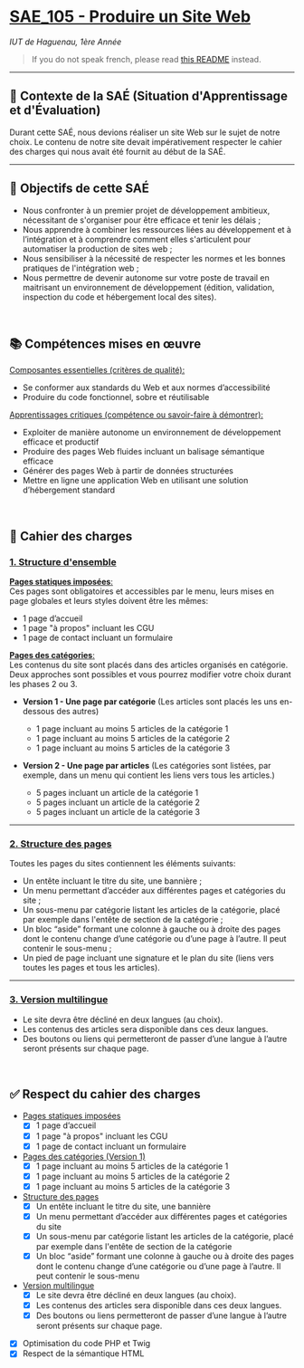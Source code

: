 # <ins>SAE_105 - Produire un Site Web</ins>
*IUT de Haguenau, 1ère Année*
> If you do not speak french, please read [this README](./README.eng.md) instead.

<hr>

## 👷 Contexte de la SAÉ (Situation d'Apprentissage et d'Évaluation)
Durant cette SAÉ, nous devions réaliser un site Web sur le sujet de notre choix. 
Le contenu de notre site devait impérativement respecter le cahier des charges qui nous avait été fournit au début de la SAÉ.
<hr>

## 🎯 Objectifs de cette SAÉ
- Nous confronter à un premier projet de développement ambitieux, nécessitant de s'organiser pour être efficace et tenir les délais ;
- Nous apprendre à combiner les ressources liées au développement et à l’intégration et à comprendre comment elles s'articulent pour automatiser la production de sites web ;
- Nous sensibiliser à la nécessité de respecter les normes et les bonnes pratiques de l'intégration web ;
- Nous permettre de devenir autonome sur votre poste de travail en maitrisant un environnement de développement (édition, validation, inspection du code et hébergement local des sites).
<br>

## 📚 Compétences mises en œuvre
<ins>Composantes essentielles (critères de qualité):</ins>
- Se conformer aux standards du Web et aux normes d’accessibilité
- Produire du code fonctionnel, sobre et réutilisable

<ins>Apprentissages critiques (compétence ou savoir-faire à démontrer):</ins>
- Exploiter de manière autonome un environnement de développement efficace et productif
- Produire des pages Web fluides incluant un balisage sémantique efficace
- Générer des pages Web à partir de données structurées
- Mettre en ligne une application Web en utilisant une solution d’hébergement standard
<br>

## 📝 Cahier des charges
### <ins>1. Structure d'ensemble</ins>

<ins>**Pages statiques imposées**:</ins><br>
Ces pages sont obligatoires et accessibles par le menu, leurs mises en page globales et leurs styles doivent être les mêmes:
- 1 page d’accueil
- 1 page "à propos" incluant les CGU
- 1 page de contact incluant un formulaire

<ins>**Pages des catégories**:</ins><br>
Les contenus du site sont placés dans des articles organisés en catégorie.<br>
Deux approches sont possibles et vous pourrez modifier votre choix durant les phases 2 ou 3.

- **Version 1 - Une page par catégorie** (Les articles sont placés les uns en-dessous des autres)
  - 1 page incluant au moins 5 articles de la catégorie 1
  - 1 page incluant au moins 5 articles de la catégorie 2
  - 1 page incluant au moins 5 articles de la catégorie 3
  
  
- **Version 2 - Une page par articles** (Les catégories sont listées, par exemple, dans un menu qui contient les liens vers tous les articles.)
  - 5 pages incluant un article de la catégorie 1
  - 5 pages incluant un article de la catégorie 2
  - 5 pages incluant un article de la catégorie 3

<hr>

### <ins>2. Structure des pages</ins>
Toutes les pages du sites contiennent les éléments suivants:

- Un entête incluant le titre du site, une bannière ;
- Un menu permettant d’accéder aux différentes pages et catégories du site ;
- Un sous-menu par catégorie listant les articles de la catégorie, placé par exemple dans l'entête de section de la catégorie ;
- Un bloc “aside” formant une colonne à gauche ou à droite des pages dont le contenu change d’une catégorie ou d’une page à l’autre. Il peut contenir le sous-menu ;
- Un pied de page incluant une signature et le plan du site (liens vers toutes les pages et tous les articles).

<hr>

### <ins>3. Version multilingue</ins>
- Le site devra être décliné en deux langues (au choix).
- Les contenus des articles sera disponible dans ces deux langues.
- Des boutons ou liens qui permetteront de passer d’une langue à l’autre seront présents sur chaque page.

<br>

## ✅ Respect du cahier des charges
- <ins>Pages statiques imposées</ins>
  - [x] 1 page d’accueil
  - [x] 1 page "à propos" incluant les CGU
  - [x] 1 page de contact incluant un formulaire
  
- <ins>Pages des catégories (Version 1)</ins>
  - [x] 1 page incluant au moins 5 articles de la catégorie 1
  - [x] 1 page incluant au moins 5 articles de la catégorie 2
  - [x] 1 page incluant au moins 5 articles de la catégorie 3
  
- <ins>Structure des pages</ins>
  - [x] Un entête incluant le titre du site, une bannière
  - [x] Un menu permettant d’accéder aux différentes pages et catégories du site
  - [x] Un sous-menu par catégorie listant les articles de la catégorie, placé par exemple dans l'entête de section de la catégorie
  - [x] Un bloc “aside” formant une colonne à gauche ou à droite des pages dont le contenu change d’une catégorie ou d’une page à l’autre. Il peut contenir le sous-menu
  
- <ins>Version multilingue</ins>
  - [x] Le site devra être décliné en deux langues (au choix).
  - [x] Les contenus des articles sera disponible dans ces deux langues.
  - [x] Des boutons ou liens permetteront de passer d’une langue à l’autre seront présents sur chaque page.
  
- [x] Optimisation du code PHP et Twig
- [x] Respect de la sémantique HTML
